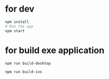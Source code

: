# for dev

```sh
npm install
# Run the app
npm start

```

# for build exe application

```sh
npm run build-desktop

npm run build-ios

```
